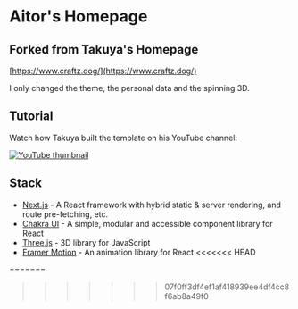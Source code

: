 # Aitor's Homepage

## Forked from Takuya's Homepage

[https://www.craftz.dog/](https://www.craftz.dog/)

I only changed the theme, the personal data and the spinning 3D.

## Tutorial

Watch how Takuya built the template on his YouTube channel:

[![YouTube thumbnail](./doc/thumb.png)](https://www.youtube.com/watch?v=bSMZgXzC9AA)

## Stack

- [Next.js](https://nextjs.org/) - A React framework with hybrid static & server rendering, and route pre-fetching, etc.
- [Chakra UI](https://chakra-ui.com/) - A simple, modular and accessible component library for React
- [Three.js](https://threejs.org/) - 3D library for JavaScript
- [Framer Motion](https://www.framer.com/motion/) - An animation library for React
<<<<<<< HEAD


=======
>>>>>>> 07f0ff3df4ef1af418939ee4df4cc8f6ab8a49f0
